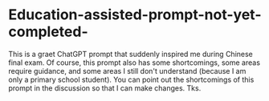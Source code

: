 # Education-assisted-prompt-not-yet-completed-
This is a graet ChatGPT prompt that suddenly inspired me during Chinese final exam. Of course, this prompt also has some shortcomings, some areas require guidance, and some areas I still don't understand (because I am only a primary school student). You can point out the shortcomings of this prompt in the discussion so that I can make changes. Tks.
